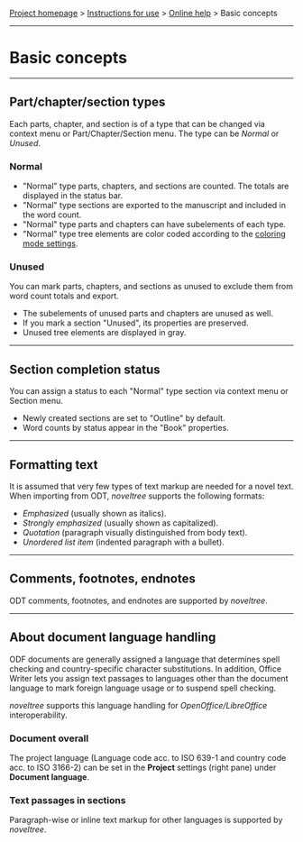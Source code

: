 [Project homepage](../index) > [Instructions for use](../usage) > [Online help](help) > Basic concepts

--- 

# Basic concepts

---

## Part/chapter/section types

Each parts, chapter, and section  is of a type that can be changed via context menu or Part/Chapter/Section menu. 
The type can be *Normal* or *Unused*.

### Normal

- "Normal" type parts, chapters, and sections are counted. The totals are displayed in the status bar.
- "Normal" type sections are exported to the manuscript and included in the word count. 
- "Normal" type parts and chapters can have subelements of each type. 
- "Normal" type tree elements are color coded according to the [coloring mode settings](tools_menu#coloring-mode).

### Unused

You can mark parts, chapters, and sections as unused to exclude them from word count totals and export.

- The subelements of unused parts and chapters are unused as well.
- If you mark a section "Unused", its properties are preserved. 
- Unused tree elements are displayed in gray.

---

## Section completion status

You can assign a status to each "Normal" type section via context menu or Section menu.

- Newly created sections are set to "Outline" by default.
- Word counts by status appear in the "Book" properties.

---

## Formatting text

It is assumed that very few types of text markup are needed for a novel text.
When importing from ODT, *noveltree* supports the following formats:

- *Emphasized* (usually shown as italics).
- *Strongly emphasized* (usually shown as capitalized).
- *Quotation* (paragraph visually distinguished from body text).
- *Unordered list item* (indented paragraph with a bullet).

---

## Comments, footnotes, endnotes

ODT comments, footnotes, and endnotes are supported by *noveltree*.

---

## About document language handling

ODF documents are generally assigned a language that determines spell checking and country-specific character substitutions. In addition, Office Writer lets you assign text passages to languages other than the document language to mark foreign language usage or to suspend spell checking. 

*noveltree* supports this language handling for *OpenOffice/LibreOffice* interoperability.

### Document overall

The project language (Language code acc. to ISO 639-1 and country code acc. to ISO 3166-2) can be set in the **Project** settings (right pane) under **Document language**.  

### Text passages in sections

Paragraph-wise or inline text markup for other languages is supported by *noveltree*.
